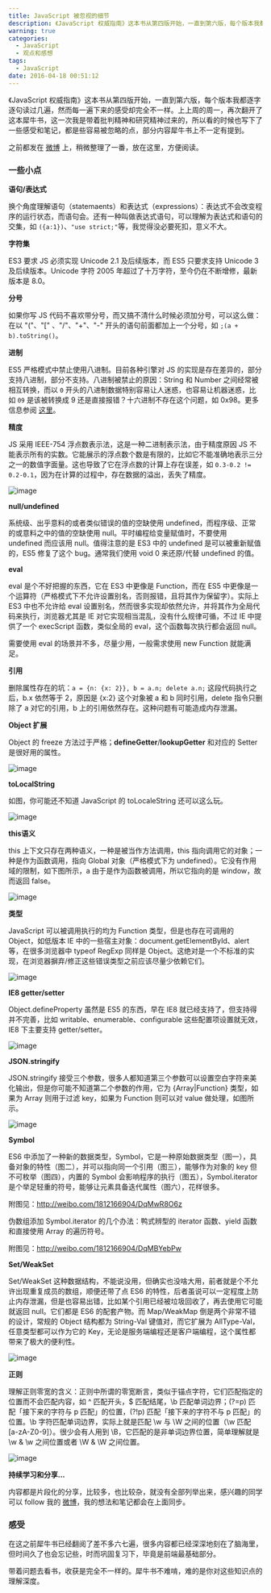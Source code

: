 ```yaml
---
title: JavaScript 被忽视的细节
description: 《JavaScript 权威指南》这本书从第四版开始，一直到第六版，每个版本我都逐字逐句读过几遍，然而每一遍下来的感受却完全不一样。上上周的周一，再次翻开了这本犀牛书，这一次我是带着批判精神和研究精神过来的，所以看的时候也写下了一些感受和笔记，都是些容易被忽略的点，部分内容犀牛书上不一定有提到。之前都发在微博上，稍微整理了一番，放在这里，方便阅读。
warning: true
categories:
  - JavaScript
  - 观点和感想
tags:
  - JavaScript
date: 2016-04-18 00:51:12
---
```


《JavaScript 权威指南》这本书从第四版开始，一直到第六版，每个版本我都逐字逐句读过几遍，然而每一遍下来的感受却完全不一样。上上周的周一，再次翻开了这本犀牛书，这一次我是带着批判精神和研究精神过来的，所以看的时候也写下了一些感受和笔记，都是些容易被忽略的点，部分内容犀牛书上不一定有提到。

之前都发在 [微博](http://weibo.com/hustskyking) 上，稍微整理了一番，放在这里，方便阅读。

<!--more-->

### 一些小点

__语句/表达式__

换个角度理解语句（statemaents）和表达式（expressions）：表达式不会改变程序的运行状态，而语句会。还有一种叫做表达式语句，可以理解为表达式和语句的交集，如 `({a:1})`、`"use strict;"`等，我觉得没必要死扣，意义不大。

__字符集__

ES3 要求 JS 必须实现 Unicode 2.1 及后续版本，而 ES5 只要求支持 Unicode 3 及后续版本。Unicode 字符 2005 年超过了十万字符，至今仍在不断增修，最新版本是 8.0。

__分号__

如果你写 JS 代码不喜欢带分号，而又搞不清什么时候必须加分号，可以这么做：在以  "("、"[" 、"/"、"+"、"-" 开头的语句前面都加上一个分号，如 `;(a + b).toString()`。

__进制__

ES5 严格模式中禁止使用八进制。目前各种引擎对 JS 的实现是存在差异的，部分支持八进制，部分不支持。八进制被禁止的原因：String 和 Number 之间经常被相互转换，而以 `0` 开头的八进制数据特别容易让人迷惑，也容易让机器迷惑，比如 `09` 是该被转换成 9 还是直接报错？十六进制不存在这个问题，如 0x98。更多信息参阅 [这里](http://stackoverflow.com/questions/30386993/why-in-javascript-does-10-010-result-in-false)。

__精度__

JS 采用 IEEE-754 浮点数表示法，这是一种二进制表示法，由于精度原因 JS 不能表示所有的实数。它能展示的浮点数个数是有限的，比如它不能准确地表示三分之一的数值字面量。这也导致了它在浮点数的计算上存在误差，如 `0.3-0.2 != 0.2-0.1`，因为在计算的过程中，存在数据的溢出，丢失了精度。

![image](/blogimgs/2016/04/18/6c0378f8jw1f2l0dtvbzuj20ek07ogm7.jpg)

__null/undefined__

系统级、出乎意料的或者类似错误的值的空缺使用 undefined，而程序级、正常的或意料之中的值的空缺使用 null。平时编程给变量赋值时，不要使用 undefined 而应该用 null。值得注意的是 ES3 中的 undefined 是可以被重新赋值的，ES5 修复了这个 bug。通常我们使用 void 0 来还原/代替 undefined 的值。

__eval__

eval 是个不好把握的东西，它在 ES3 中更像是 Function，而在 ES5 中更像是一个运算符（严格模式下不允许设置别名，否则报错，且将其作为保留字）。实际上 ES3 中也不允许给 eval 设置别名，然而很多实现却依然允许，并将其作为全局代码来执行，浏览器尤其是 IE 对它实现相当混乱，没有什么规律可循，不过 IE 中提供了一个 execScript 函数，类似全局的 eval，这个函数每次执行都会返回 null。

需要使用 eval 的场景并不多，尽量少用，一般需求使用 new Function 就能满足。

__引用__

删除属性存在的坑：`a = {n: {x: 2}}, b = a.n; delete a.n;` 这段代码执行之后，b.x 依然等于 2，原因是 {x:2} 这个对象被 a 和 b 同时引用，delete 指令只删除了 a 对它的引用，b 上的引用依然存在。这种问题有可能造成内存泄漏。

__Object 扩展__

Object 的 freeze 方法过于严格；__defineGetter__/__lookupGetter__ 和对应的 Setter 是很好用的属性。

![image](/blogimgs/2016/04/18/6c0378f8gw1f2rzy2ncrpj20eo09b3zr.jpg)

__toLocalString__

如图，你可能还不知道 JavaScript 的 toLocaleString 还可以这么玩。

![image](/blogimgs/2016/04/18/6c0378f8gw1f2s12nir33j20bz05n750.jpg)

__this语义__

this 上下文只存在两种语义，一种是被当作方法调用，this 指向调用它的对象；一种是作为函数调用，指向 Global 对象（严格模式下为 undefined）。它没有作用域的限制，如下图所示，a 由于是作为函数被调用，所以它指向的是 window，故而返回 false。

![image](/blogimgs/2016/04/18/6c0378f8gw1f2t6g4sc28j208m054aa5.jpg)

__类型__

JavaScript 可以被调用执行的均为 Function 类型，但是也存在可调用的 Object，如低版本 IE 中的一些宿主对象：document.getElementById、alert 等，在很多浏览器中 typeof RegExp 同样是 Object。这绝对是一个不标准的实现，在浏览器摒弃/修正这些错误类型之前应该尽量少依赖它们。

![image](/blogimgs/2016/04/18/6c0378f8gw1f2uaewdsbmj20hq03zgm5.jpg)

__IE8 getter/setter__

Object.defineProperty 虽然是 ES5 的东西，早在 IE8 就已经支持了，但支持得并不完善，比如 writable、enumerable、configurable 这些配置项设置就无效，IE8 下主要支持 getter/setter。

![image](/blogimgs/2016/04/18/6c0378f8gw1f2ubot1qvxj20ie0dh41g.jpg)

__JSON.stringify__

JSON.stringify 接受三个参数，很多人都知道第三个参数可以设置空白字符来美化输出，但是你可能不知道第二个参数的作用，它为 {Array|Function} 类型，如果为 Array 则用于过滤 key，如果为 Function 则可以对 value 做处理，如图所示。

![image](/blogimgs/2016/04/18/6c0378f8gw1f2ud4j7vg2j20ec0dmjso.jpg)

__Symbol__

ES6 中添加了一种新的数据类型，Symbol，它是一种原始数据类型（图一），具备对象的特性（图二），并可以指向同一个引用（图三），能够作为对象的 key 但不可枚举（图四），内置的 Symbol 会影响程序的执行（图五），Symbol.iterator 是个举足轻重的符号，能够让元素具备迭代属性（图六），花样很多。

附图见：http://weibo.com/1812166904/DqMwR8O6z

伪数组添加 Symbol.iterator 的几个办法：鸭式辨型的 iterator 函数、yield 函数和直接使用 Array 的遍历符号。

附图见：http://weibo.com/1812166904/DqMBYebPw

__Set/WeakSet__

Set/WeakSet 这种数据结构，不能说没用，但确实也没啥大用，前者就是个不允许出现重复成员的数组，顺便还带了点 ES6 的特性，后者虽说可以一定程度上防止内存泄漏，但是也容易出错，比如某个引用已经被垃圾回收了，再去使用它可能就返回 null。它们都是 ES6 的配套产物。而 Map/WeakMap 倒是两个非常不错的设计，常规的 Object 结构都为 String-Val 键值对，而它扩展为 AllType-Val，任意类型都可以作为它的 Key，无论是服务端编程还是客户端编程，这个属性都带来了极大的便利性。

![image](/blogimgs/2016/04/18/6c0378f8gw1f2w362q57jj207203jaa1.jpg)

__正则__

理解正则零宽的含义：正则中所谓的零宽断言，类似于锚点字符，它们匹配指定的位置而不会匹配内容，如 ^ 匹配开头，$ 匹配结尾，\b 匹配单词边界；(?=p) 匹配「接下来的字符与 p 匹配」的位置，(?!p) 匹配「接下来的字符不与 p 匹配」的位置。\b 字符匹配单词边界，实际上就是匹配 \w 与 \W 之间的位置（\w 匹配 [a-zA-Z0-9]）。很少会有人用到 \B，它匹配的是非单词边界位置，简单理解就是 \w & \w 之间位置或者 \W & \W 之间位置。

![image](/blogimgs/2016/04/18/6c0378f8gw1f305w4ur27j208v02wmx9.jpg)

__持续学习和分享...__

内容都是片段化的分享，比较多，也比较杂，就没有全部列举出来，感兴趣的同学可以 follow 我的 [微博](http://weibo.com/hustskyking)，我的想法和笔记都会在上面同步。

### 感受

在这之前犀牛书已经翻阅了差不多六七遍，很多内容都已经深深地刻在了脑海里，但时间久了也会忘记些，时而巩固复习下，毕竟是前端最基础部分。

带着问题去看书，收获是完全不一样的。犀牛书不难啃，难的是你对这些知识点的理解深度。
